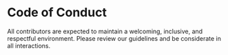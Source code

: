 # Code of Conduct

All contributors are expected to maintain a welcoming, inclusive, and 
respectful environment.
Please review our guidelines and be considerate in all interactions.
